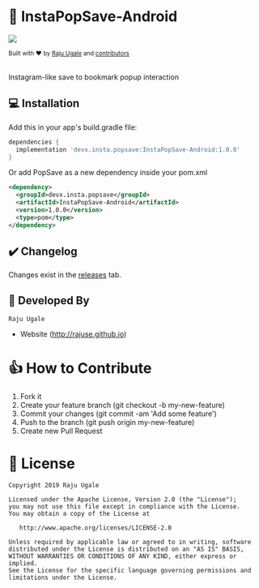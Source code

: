 # 🔖 InstaPopSave-Android

 [![](https://img.shields.io/badge/PRs-welcome-brightgreen.svg)]() 

<div align="left">
  <sub>Built with ❤︎ by
  <a href="https://github.com/RajuSE">Raju Ugale</a> and
  <a href="https://github.com/RajuSE/InstaPopSave-Android/graphs/contributors">
    contributors
  </a>
</div>
<br/>

Instagram-like save to bookmark popup interaction

## 💻 Installation
Add this in your app's build.gradle file:
```groovy
dependencies {
  implementation 'devx.insta.popsave:InstaPopSave-Android:1.0.0'
}
```

Or add PopSave as a new dependency inside your pom.xml

```xml
<dependency>
  <groupId>devx.insta.popsave</groupId>
  <artifactId>InstaPopSave-Android</artifactId>
  <version>1.0.0</version>
  <type>pom</type>
</dependency>
```

## ✔️ Changelog
Changes exist in the [releases](https://github.com/RajuSE/InstaPopSave-Android/releases) tab.

## 👨 Developed By

```
Raju Ugale
```
- Website (http://rajuse.github.io)

# 👍 How to Contribute
1. Fork it
2. Create your feature branch (git checkout -b my-new-feature)
3. Commit your changes (git commit -am 'Add some feature')
4. Push to the branch (git push origin my-new-feature)
5. Create new Pull Request

# 📃 License

    Copyright 2019 Raju Ugale

    Licensed under the Apache License, Version 2.0 (the "License");
    you may not use this file except in compliance with the License.
    You may obtain a copy of the License at

       http://www.apache.org/licenses/LICENSE-2.0

    Unless required by applicable law or agreed to in writing, software
    distributed under the License is distributed on an "AS IS" BASIS,
    WITHOUT WARRANTIES OR CONDITIONS OF ANY KIND, either express or implied.
    See the License for the specific language governing permissions and
    limitations under the License.
